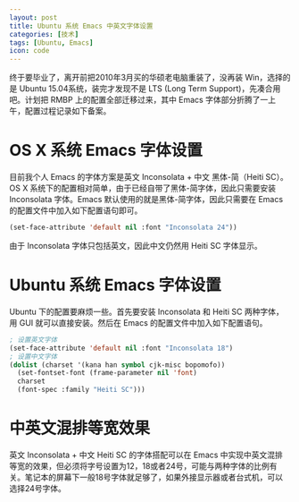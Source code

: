 ```yaml
---
layout: post
title: Ubuntu 系统 Emacs 中英文字体设置
categories: [技术]
tags: [Ubuntu, Emacs]
icon: code
---
```

终于要毕业了，离开前把2010年3月买的华硕老电脑重装了，没再装 Win，选择的是 Ubuntu 15.04系统，装完才发现不是 LTS (Long Term Support)，先凑合用吧。计划把 RMBP 上的配置全部迁移过来，其中 Emacs 字体部分折腾了一上午，配置过程记录如下备案。


# OS X 系统 Emacs 字体设置
目前我个人 Emacs 的字体方案是英文 Inconsolata + 中文 黑体-简（Heiti SC）。OS X 系统下的配置相对简单，由于已经自带了黑体-简字体，因此只需要安装 Inconsolata 字体。Emacs 默认使用的就是黑体-简字体，因此只需要在 Emacs 的配置文件中加入如下配置语句即可。

```cl
(set-face-attribute 'default nil :font "Inconsolata 24"))
```

由于 Inconsolata 字体只包括英文，因此中文仍然用 Heiti SC 字体显示。

# Ubuntu 系统 Emacs 字体设置
Ubuntu 下的配置要麻烦一些。首先要安装 Inconsolata 和 Heiti SC 两种字体，用 GUI 就可以直接安装。然后在 Emacs 的配置文件中加入如下配置语句。

```cl
; 设置英文字体
(set-face-attribute 'default nil :font "Inconsolata 18")
; 设置中文字体
(dolist (charset '(kana han symbol cjk-misc bopomofo))
  (set-fontset-font (frame-parameter nil 'font)
  charset
  (font-spec :family "Heiti SC")))
```

# 中英文混排等宽效果
英文 Inconsolata + 中文 Heiti SC 的字体搭配可以在 Emacs 中实现中英文混排等宽的效果，但必须将字号设置为12，18或者24号，可能与两种字体的比例有关。笔记本的屏幕下一般18号字体就足够了，如果外接显示器或者台式机，可以选择24号字体。

